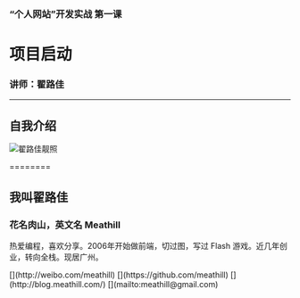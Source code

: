 ### “个人网站”开发实战 第一课
# 项目启动

### 讲师：翟路佳

--------

## 自我介绍

![翟路佳靓照](http://blog.meathill.com/wp-content/uploads/2016/07/20160607_005422423_iOS-825x510.jpg)<!-- .element: height="400" -->

========

## 我叫翟路佳

### 花名肉山，英文名 Meathill

热爱编程，喜欢分享。2006年开始做前端，切过图，写过 Flash 游戏。近几年创业，转向全栈。现居广州。

<p class="social-links">
  [<i class="fa fa-weibo"></i>](http://weibo.com/meathill)
  [<i class="fa fa-github"></i>](https://github.com/meathill)
  [<i class="fa fa-user"></i>](http://blog.meathill.com/)
  [<i class="fa fa-envelope"></i>](mailto:meathill@gmail.com)
</p>